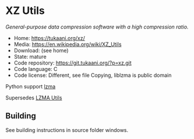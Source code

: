 # XZ Utils

_General-purpose data compression software with a high compression ratio._

- Home: https://tukaani.org/xz/
- Media: https://en.wikipedia.org/wiki/XZ_Utils
- Download: (see home)
- State: mature
- Code repository: https://git.tukaani.org/?p=xz.git
- Code language: C
- Code license: Different, see file Copying, liblzma is public domain

Python support [lzma](https://docs.python.org/3/library/lzma.html)

Supersedes [LZMA Utils](https://tukaani.org/lzma/)

## Building

See building instructions in source folder windows.


